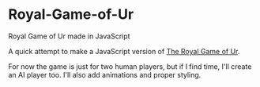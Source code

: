# Royal-Game-of-Ur
Royal Game of Ur made in JavaScript

A quick attempt to make a JavaScript version of [The Royal Game of Ur](https://en.wikipedia.org/wiki/Royal_Game_of_Ur).

For now the game is just for two human players, but if I find time, I'll create an AI player too.
I'll also add animations and proper styling.
